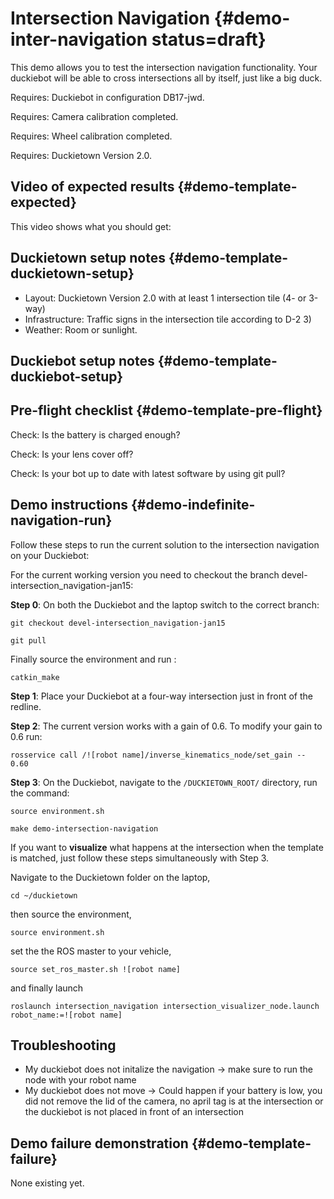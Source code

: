 # Intersection Navigation  {#demo-inter-navigation status=draft}

This demo allows you to test the intersection navigation functionality. Your duckiebot will be able to cross intersections all by itself, just like a big duck.

<div class='requirements' markdown="1">

Requires: Duckiebot in configuration DB17-jwd.

Requires: Camera calibration completed.

Requires: Wheel calibration completed.

Requires: Duckietown Version 2.0.

</div>

## Video of expected results {#demo-template-expected}

This video shows what you should get:



## Duckietown setup notes {#demo-template-duckietown-setup}

* Layout: Duckietown Version 2.0 with at least 1 intersection tile (4- or 3-way)
* Infrastructure: Traffic signs in the intersection tile according to D-2 3)
* Weather: Room or sunlight.

## Duckiebot setup notes {#demo-template-duckiebot-setup}




## Pre-flight checklist {#demo-template-pre-flight}

Check: Is the battery is charged enough?

Check: Is your lens cover off?

Check: Is your bot up to date with latest software by using git pull?




## Demo instructions {#demo-indefinite-navigation-run}

Follow these steps to run the current solution to the intersection navigation on your Duckiebot:

For the current working version you need to checkout the branch devel-intersection_navigation-jan15:

**Step 0**: On both the Duckiebot and the laptop switch to the correct branch:

```
git checkout devel-intersection_navigation-jan15
```

```
git pull
```

Finally source the environment and run : 

```
catkin_make
```

**Step 1**: Place your Duckiebot at a four-way intersection just in front of the redline.

**Step 2**: The current version works with a gain of 0.6. To modify your gain to 0.6 run:

```
rosservice call /![robot name]/inverse_kinematics_node/set_gain -- 0.60
```

**Step 3**: On the Duckiebot, navigate to the `/DUCKIETOWN_ROOT/` directory, run the command:

```
source environment.sh
```

``` 
make demo-intersection-navigation
```

If you want to **visualize** what happens at the intersection when the template is matched, just follow these steps simultaneously with Step 3.

Navigate to the Duckietown folder on the laptop,

```
cd ~/duckietown
```

then source the environment,

```
source environment.sh
```

set the the ROS master to your vehicle,

```
source set_ros_master.sh ![robot name]
```

and finally launch 

```
roslaunch intersection_navigation intersection_visualizer_node.launch robot_name:=![robot name]
```

## Troubleshooting

* My duckiebot does not initalize the navigation -> make sure to run the node with your robot name
* My duckiebot does not move -> Could happen if your battery is low, you did not remove the lid of the camera, no april tag is at the intersection or the duckiebot is not placed in front of an intersection


## Demo failure demonstration {#demo-template-failure}
None existing yet. 
